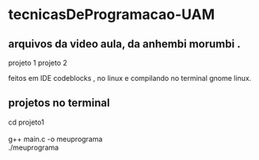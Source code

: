 # tecnicasDeProgramacao-UAM

## arquivos da video aula, da anhembi morumbi .
projeto 1
projeto 2

feitos em IDE codeblocks , no linux e compilando no terminal gnome linux.

## projetos  no terminal 
  cd projeto1 <br/>  <br/> 
  g++ main.c -o meuprograma  <br/> 
  ./meuprograma

